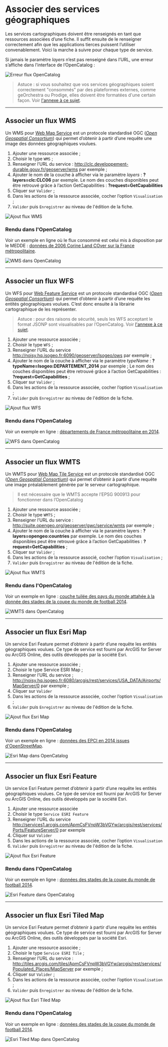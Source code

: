# Associer des services géographiques

Les services cartographiques doivent être renseignés en tant que ressources associées d’une fiche. Il suffit ensuite de le renseigner correctement afin que les applications tierces puissent l’utiliser convenablement. Voici la marche à suivre pour chaque type de service.

Si jamais le paramètre *layers* n’est pas renseigné dans l’URL, une erreur s’affiche dans l’interface de l’OpenCatalog :

![Erreur flux OpenCatalog](/images/OC_view_ErrorLayerIsMissing.png "Erreur de lecture de flux dans l'OpenCatalog")

> Astuce : si vous souhaitez que vos services géographiques soient correctement "consommés" par des plateformes externes, comme geOrchestra ou Prodige, elles doivent être formatées d'une certain façon. Voir [l'annexe à ce sujet](/fr/appendices/webgeoservices_in_csw.html).

____
## Associer un flux WMS

Un WMS pour [Web Map Service](http://fr.wikipedia.org/wiki/Web_Map_Service) est un protocole standardisé OGC ([*Open Geospatial Consortium*](http://fr.wikipedia.org/wiki/Open_Geospatial_Consortium)) qui permet d’obtenir à partir d’une requête une image des données géographiques voulues.

1. Ajouter une ressource associée ;
2. Choisir le type `WMS` ;
3. Renseigner l’URL du service : http://clc.developpement-durable.gouv.fr/geoserver/wms par exemple ;
4. Ajouter le nom de la couche à afficher via le paramètre *layers* : **?layers=clc:CLC06** par exemple.
Le nom des couches disponibles peut être retrouvé grâce à l’action GetCapabilities : **?request=GetCapabilities**
5. Cliquer sur `Valider` ;
6. Dans les actions de la ressource associée, cocher l’option `Visualisation` ;
7. `Valider` puis `Enregistrer` au niveau de l'édition de la fiche.

![Ajout flux WMS](/images/inv_edit_one_resource_WMS.png "Ajouter un flux WMS en ressource associée")

### Rendu dans l'OpenCatalog

Voir un exemple en ligne où le flux consommé est celui mis à disposition par le MEDDE : [données de 2006 Corine Land COver sur la France métropolitaine](http://open.isogeo.com/s/344d51c3edfb435daf9d98d948fa207e/Sbd1w7PgqE8n7LDq3azRqNhiMHZf0/m/4643b80d5ef248588709c7367036191a).

![WMS dans OpenCatalog](/images/OC_view_WMS.png "Visualisation d'un flux WMS dans l'OpenCatalog")

____
## Associer un flux WFS

Un WFS pour [Web Feature Service](http://fr.wikipedia.org/wiki/Web_Feature_Service) est un protocole standardisé OGC ([*Open Geospatial Consortium*](http://fr.wikipedia.org/wiki/Open_Geospatial_Consortium)) qui permet d’obtenir à partir d’une requête les entités géographiques voulues. C’est donc ensuite à la librairie cartographique de les représenter.

> Astuce : pour des raisons de sécurité, seuls les WFS acceptant le format JSONP sont visualisables par l’OpenCatalog. Voir [l'annexe à ce sujet](/fr/appendices/wfs_jsonp.html).

1. Ajouter une ressource associée ;
2. Choisir le type `WFS` ;
3. Renseigner l’URL du service http://noisy.hq.isogeo.fr:6090/geoserver/Isogeo/ows par exemple ;
4. Ajouter le nom de la couche à afficher via le paramètre *typeName* : **?typeName=Isogeo:DEPARTEMENT_2014** par exemple ;
Le nom des couches disponibles peut être retrouvé grâce à l’action GetCapabilities : **?request=GetCapabilities** ;
5. Cliquer sur `Valider` ;
6. Dans les actions de la ressource associée, cocher l’option `Visualisation` ;
7. `Valider` puis `Enregistrer` au niveau de l'édition de la fiche.

![Ajout flux WFS](/images/inv_edit_one_resource_WFS.png "Ajouter un flux WFS en ressource associée")

### Rendu dans l'OpenCatalog

Voir un exemple en ligne : [départements de France métropolitaine en 2014](http://open.isogeo.com/s/344d51c3edfb435daf9d98d948fa207e/Sbd1w7PgqE8n7LDq3azRqNhiMHZf0/m/754209f115c040a48d43ffc262b16500).

![WFS dans OpenCatalog](/images/OC_view_WFS.png "Consultation d'un flux WFS dans l'OpenCatalog")

____
## Associer un flux WMTS

Un WMTS pour [Web Map Tile Service](http://fr.wikipedia.org/wiki/Web_Map_Tile_Service) est un protocole standardisé OGC ([*Open Geospatial Consortium*](http://fr.wikipedia.org/wiki/Open_Geospatial_Consortium)) qui permet d’obtenir à partir d’une requête une image préalablement générée par le serveur cartographique.

> Il est nécessaire que le WMTS accepte l’EPSG 900913 pour fonctionner dans l’OpenCatalog

1. Ajouter une ressource associée ;
2. Choisir le type `WMTS` ;
3. Renseigner l’URL du service : http://suite.opengeo.org/geoserver/gwc/service/wmts par exemple ;
4. Ajouter le nom de la couche à afficher via le paramètre layers : **?layers=opengeo:countries** par exemple.
Le nom des couches disponibles peut être retrouvé grâce à l’action GetCapabilities : **?request=GetCapabilities** ;
5. Cliquer sur `Valider` ;
6. Dans les actions de la ressource associé, cocher l’option `Visualisation` ;
7. `Valider` puis `Enregistrer` au niveau de l'édition de la fiche.

![Ajout flux WMTS](/images/inv_edit_one_resource_WMTS.png "Ajouter un flux WMTS en ressource associée")

### Rendu dans l'OpenCatalog

Voir un exemple en ligne : [couche tuilée des pays du monde attahée à la donnée des stades de la coupe du monde de football 2014](http://open.isogeo.com/s/c502e8f7c9da4c3aacdf3d905672d54c/Q4SvPfiIIslbdwkbWRFJLk7XWo4G0/m/56ed291af72f46dc9835fc9ae29fe938).

![WMTS dans OpenCatalog](/images/OC_view_WMTS.png "Visualisation d'un flux WMTS dans l'OpenCatalog")


___
## Associer un flux Esri Map

Un service Esri Feature permet d’obtenir à partir d’une requête les entités géographiques voulues. Ce type de service est fourni par ArcGIS for Server ou ArcGIS Online, des outils développés par la société Esri.

1. Ajouter une ressource associée ;
2. Choisir le type Service ESRI Map ;
3. Renseigner l’URL du service ; http://noisy.hq.isogeo.fr:6080/arcgis/rest/services/USA_DATA/Airports/MapServer/0 par exemple ;
4. Cliquer sur `Valider`
5. Dans les actions de la ressource associée, cocher l’option `Visualisation` ;
6. `Valider` puis `Enregistrer` au niveau de l'édition de la fiche.

![Ajout flux Esri Map](/images/inv_edit_one_resource_EsriMap.png "Ajouter un flux Esri Map en ressource associée")

### Rendu dans l'OpenCatalog

Voir un exemple en ligne : [données des EPCI  en 2014 issues d'OpenStreetMap](http://open.isogeo.com/s/344d51c3edfb435daf9d98d948fa207e/Sbd1w7PgqE8n7LDq3azRqNhiMHZf0/m/78e4a2ce9a7d4b09a80eecd131130166).

![Esri Map dans OpenCatalog](/images/OC_view_EsriMap.png "Consultation d'un flux Esri Map dans l'OpenCatalog")

___
## Associer un flux Esri Feature

Un service Esri Feature permet d’obtenir à partir d’une requête les entités géographiques voulues. Ce type de service est fourni par ArcGIS for Server ou ArcGIS Online, des outils développés par la société Esri.

1. Ajouter une ressource associée
2. Choisir le type `Service ESRI Feature`
3. Renseigner l’URL du service http://services1.arcgis.com/ApmCsFVnpW3bVGYw/arcgis/rest/services/Ports/FeatureServer/0 par exemple
4. Cliquer sur `Valider`
5. Dans les actions de la ressource associée, cocher l’option `Visualisation`
6. `Valider` puis `Enregistrer` au niveau de l'édition de la fiche.

![Ajout flux Esri Feature](/images/inv_edit_one_resource_EsriFeature.png "Ajouter un flux Esri Feature en ressource associée")

### Rendu dans l'OpenCatalog

Voir un exemple en ligne : [données des stades de la coupe du monde de football 2014](http://open.isogeo.com/s/c502e8f7c9da4c3aacdf3d905672d54c/Q4SvPfiIIslbdwkbWRFJLk7XWo4G0/m/56ed291af72f46dc9835fc9ae29fe938).

![Esri Feature dans OpenCatalog](/images/OC_view_EsriFeatures.png "Consultation d'un flux Esri Feature dans l'OpenCatalog")

___
## Associer un flux Esri Tiled Map

Un service Esri Feature permet d’obtenir à partir d’une requête les entités géographiques voulues. Ce type de service est fourni par ArcGIS for Server ou ArcGIS Online, des outils développés par la société Esri.

1. Ajouter une ressource associée ;
2. Choisir le type `Service ESRI Tile` ;
3. Renseigner l’URL du service : http://tiles.arcgis.com/tiles/ApmCsFVnpW3bVGYw/arcgis/rest/services/Populated_Places/MapServer par exemple ;
4. Cliquer sur `Valider` ;
5. Dans les actions de la ressource associée, cocher l’option `Visualisation` ;
6. `Valider` puis `Enregistrer` au niveau de l'édition de la fiche.

![Ajout flux Esri Tiled Map](/images/inv_edit_one_resource_EsriTiledMap.png "Ajouter un flux Esri Tiled Map en ressource associée")

### Rendu dans l'OpenCatalog

Voir un exemple en ligne : [données des stades de la coupe du monde de football 2014](http://open.isogeo.com/s/c502e8f7c9da4c3aacdf3d905672d54c/Q4SvPfiIIslbdwkbWRFJLk7XWo4G0/m/56ed291af72f46dc9835fc9ae29fe938).

![Esri Tiled Map dans OpenCatalog](/images/OC_view_EsriTiledMap.png "Consultation d'un flux Esri Tiled Map dans l'OpenCatalog")
